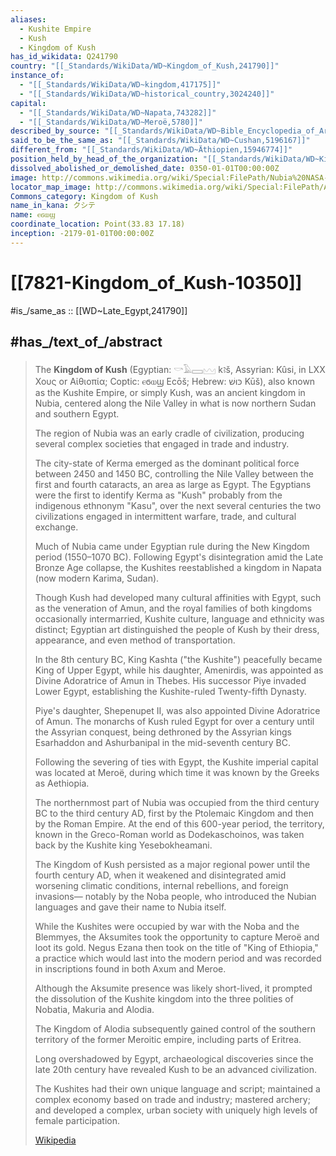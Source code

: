 ```yaml
---
aliases:
  - Kushite Empire
  - Kush
  - Kingdom of Kush
has_id_wikidata: Q241790
country: "[[_Standards/WikiData/WD~Kingdom_of_Kush,241790]]"
instance_of:
  - "[[_Standards/WikiData/WD~kingdom,417175]]"
  - "[[_Standards/WikiData/WD~historical_country,3024240]]"
capital:
  - "[[_Standards/WikiData/WD~Napata,743282]]"
  - "[[_Standards/WikiData/WD~Meroë,5780]]"
described_by_source: "[[_Standards/WikiData/WD~Bible_Encyclopedia_of_Archimandrite_Nicephorus,4086271]]"
said_to_be_the_same_as: "[[_Standards/WikiData/WD~Cushan,5196167]]"
different_from: "[[_Standards/WikiData/WD~Äthiopien,15946774]]"
position_held_by_head_of_the_organization: "[[_Standards/WikiData/WD~King_of_Kush,38037531]]"
dissolved_abolished_or_demolished_date: 0350-01-01T00:00:00Z
image: http://commons.wikimedia.org/wiki/Special:FilePath/Nubia%20NASA-WW%20places%20german.jpg
locator_map_image: http://commons.wikimedia.org/wiki/Special:FilePath/Africa%20in%20400%20BC.jpg
Commons_category: Kingdom of Kush
name_in_kana: クシテ
name: ⲉϭⲱϣ
coordinate_location: Point(33.83 17.18)
inception: -2179-01-01T00:00:00Z
---
```


# [[7821-Kingdom_of_Kush-10350]] 

#is_/same_as :: [[WD~Late_Egypt,241790]] 

## #has_/text_of_/abstract 

> The **Kingdom of Kush** (Egyptian: 𓎡𓄿𓈙𓈉 kꜣš, Assyrian:  Kûsi, in LXX Χους or Αἰθιοπία; Coptic: ⲉϭⲱϣ Ecōš; Hebrew: כּוּשׁ Kūš), also known as the Kushite Empire, or simply Kush, 
> was an ancient kingdom in Nubia, centered along the Nile Valley 
> in what is now northern Sudan and southern Egypt.
>
> The region of Nubia was an early cradle of civilization, 
> producing several complex societies that engaged in trade and industry. 
> 
> The city-state of Kerma emerged as the dominant political force between 2450 and 1450 BC, 
> controlling the Nile Valley between the first and fourth cataracts, an area as large as Egypt. 
> The Egyptians were the first to identify Kerma as "Kush" probably from the indigenous ethnonym "Kasu", 
> over the next several centuries the two civilizations engaged in intermittent warfare, trade, and cultural exchange.
>
> Much of Nubia came under Egyptian rule during the New Kingdom period (1550–1070 BC). 
> Following Egypt's disintegration amid the Late Bronze Age collapse, 
> the Kushites reestablished a kingdom in Napata (now modern Karima, Sudan). 
> 
> Though Kush had developed many cultural affinities with Egypt, such as the veneration of Amun, 
> and the royal families of both kingdoms occasionally intermarried, 
> Kushite culture, language and ethnicity was distinct; 
> Egyptian art distinguished the people of Kush by their dress, appearance, and even method of transportation.
>
> In the 8th century BC, King Kashta ("the Kushite") peacefully became King of Upper Egypt, 
> while his daughter, Amenirdis, was appointed as Divine Adoratrice of Amun in Thebes. 
> His successor Piye invaded Lower Egypt, establishing the Kushite-ruled Twenty-fifth Dynasty. 
> 
> Piye's daughter, Shepenupet II, was also appointed Divine Adoratrice of Amun. 
> The monarchs of Kush ruled Egypt for over a century until the Assyrian conquest, 
> being dethroned by the Assyrian kings Esarhaddon and Ashurbanipal in the mid-seventh century BC. 
> 
> Following the severing of ties with Egypt, the Kushite imperial capital was located at Meroë, 
> during which time it was known by the Greeks as Aethiopia.
>
> The northernmost part of Nubia was occupied from the third century BC to the third century AD, 
> first by the Ptolemaic Kingdom and then by the Roman Empire. 
> At the end of this 600-year period, the territory, known in the Greco-Roman world as Dodekaschoinos, 
> was taken back by the Kushite king Yesebokheamani. 
> 
> The Kingdom of Kush persisted as a major regional power until the fourth century AD, 
> when it weakened and disintegrated amid worsening climatic conditions, internal rebellions, 
> and foreign invasions— notably by the Noba people, who introduced the Nubian languages 
> and gave their name to Nubia itself. 
> 
> While the Kushites were occupied by war with the Noba and the Blemmyes, 
> the Aksumites took the opportunity to capture Meroë and loot its gold. 
> Negus Ezana then took on the title of "King of Ethiopia," 
> a practice which would last into the modern period 
> and was recorded in inscriptions found in both Axum and Meroe. 
> 
> Although the Aksumite presence was likely short-lived, 
> it prompted the dissolution of the Kushite kingdom into the three polities of Nobatia, Makuria and Alodia. 
> 
> The Kingdom of Alodia subsequently gained 
> control of the southern territory of the former Meroitic empire, including parts of Eritrea.
>
> Long overshadowed by Egypt, archaeological discoveries since the late 20th century 
> have revealed Kush to be an advanced civilization. 
> 
> The Kushites had their own unique language and script; 
> maintained a complex economy based on trade and industry; mastered archery; 
> and developed a complex, urban society with uniquely high levels of female participation.
>
> [Wikipedia](https://en.wikipedia.org/wiki/Kingdom%20of%20Kush)


